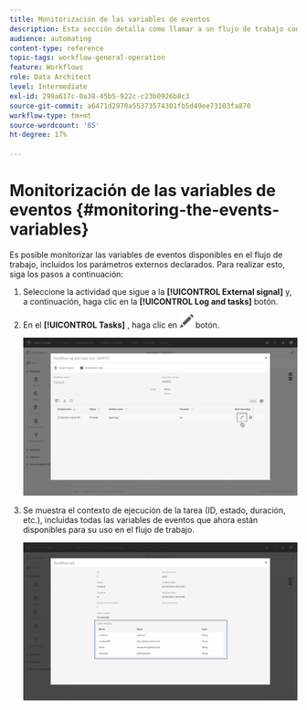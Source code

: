 ```yaml
---
title: Monitorización de las variables de eventos
description: Esta sección detalla cómo llamar a un flujo de trabajo con parámetros externos.
audience: automating
content-type: reference
topic-tags: workflow-general-operation
feature: Workflows
role: Data Architect
level: Intermediate
exl-id: 299a617c-0a38-45b5-922c-c23b0926b8c3
source-git-commit: a6471d2970a55373574301fb5d49ee73103fa870
workflow-type: tm+mt
source-wordcount: '85'
ht-degree: 17%

---
```


# Monitorización de las variables de eventos {#monitoring-the-events-variables}

Es posible monitorizar las variables de eventos disponibles en el flujo de trabajo, incluidos los parámetros externos declarados. Para realizar esto, siga los pasos a continuación:

1. Seleccione la actividad que sigue a la **[!UICONTROL External signal]** y, a continuación, haga clic en la **[!UICONTROL Log and tasks]** botón.
1. En el **[!UICONTROL Tasks]** , haga clic en ![](assets/edit_darkgrey-24px.png) botón.

   ![](assets/extsignal_monitoring_2.png)

1. Se muestra el contexto de ejecución de la tarea (ID, estado, duración, etc.), incluidas todas las variables de eventos que ahora están disponibles para su uso en el flujo de trabajo.

   ![](assets/extsignal_monitoring_3.png)
